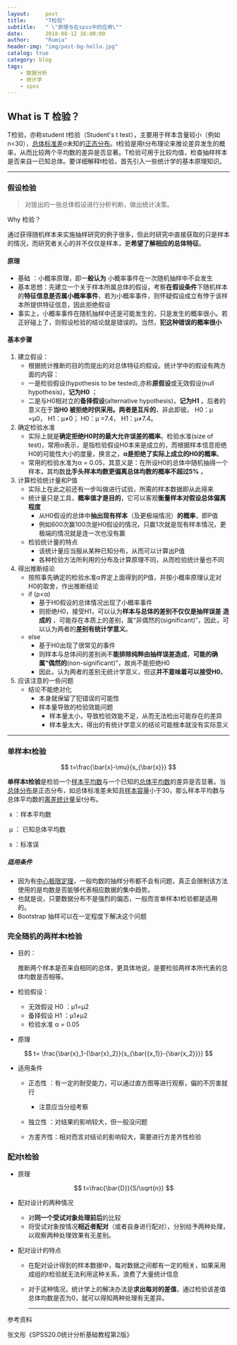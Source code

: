 ```yaml
---
layout:     post
title:      "T检验"
subtitle:   " \"原理与在spss中的应用\""
date:       2018-08-12 16:00:00
author:     "Rumia"
header-img: "img/post-bg-hello.jpg"
catalog: true
category: blog
tags:
    - 数据分析
    - 统计学
    - spss
---
```


## What is T 检验？

T检验，亦称student t检验（Student's t test），主要用于样本含量较小（例如n<30），[总体标准差](https://baike.baidu.com/item/%E6%80%BB%E4%BD%93%E6%A0%87%E5%87%86%E5%B7%AE)σ未知的[正态分布](https://baike.baidu.com/item/%E6%AD%A3%E6%80%81%E5%88%86%E5%B8%83)。t检验是用t分布理论来推论差异发生的概率，从而比较两个平均数的差异是否显著。T检验可用于比较均值，检查抽样样本是否来自一已知总体。要详细解释t检验，首先引入一些统计学的基本原理知识。

---------------------------------------------------------------------------------------

### 假设检验

> 对提出的一些总体假设进行分析判断，做出统计决策。

Why 检验？

  通过获得随机样本来实施抽样研究的例子很多，但此时研究中直接获取的只是样本的情况，而研究者关心的并不仅仅是样本，更**希望了解相应的总体特征**。

#### 原理

- 基础 ：小概率原理，即一**般认为** 小概率事件在一次随机抽样中不会发生
- 基本思想：先建立一个关于样本所属总体的假设，考察**在假设条件**下随机样本的**特征信息是否属小概率事件**，若为小概率事件，则怀疑假设成立有悖于该样本所提供特征信息，因此拒绝假设
- 事实上，小概率事件在随机抽样中还是可能发生的，只是发生的概率很小。若正好碰上了，则假设检验的结论就是错误的。当然，**犯这种错误的概率很小**

#### 基本步骤

1. 建立假设：
   - 根据统计推断的目的而提出的对总体特征的假设。统计学中的假设有两方面的内容：
   - 一是检验假设(hypothesis to be tested),亦称**原假设**或无效假设(null hypothesis)，**记为H0** ；
   - 二是与H0相对立的**备择假设**(alternative hypothesis)，**记为H1** 。后者的意义在于**当H0 被拒绝时供采用。两者是互斥的**，非此即彼。
   	 H0：μ =μ0，    	 H1：μ≠0；
   	 H0：μ =7.4，	 	H1：μ≠7.4。 
2. 确定检验水准
   - 实际上就是**确定拒绝H0时的最大允许误差的概率**。检验水准(size of test)，常用α表示，是指检验假设H0本来是成立的，而根据样本信息拒绝H0的可能性大小的度量，换言之，**α是拒绝了实际上成立的H0的概率**。
   - 常用的检验水准为α = 0.05，其意义是：在所设H0的总体中随机抽得一个样本，其均数**比手头样本均数更偏离总体均数的概率不超过5%** 。
3. 计算检验统计量和P值
   - 实际上在此之前还有一步叫做进行试验，所需的样本数据即从此得来
   - 统计量只是工具，**概率值才是目的**，它可以客观**衡量样本对假设总体偏离程度**
     - 从H0假设的总体中**抽出现有样本**（及更极端情况）**的概率**，即P值
     - 例如600次赢100次是H0假设的情况，只赢1次就是现有样本情况，更极端的情况就是连一次也没有赢
   - 检验统计量的特点
     - 该统计量应当服从某种已知分布，从而可以计算出P值
     - 各种检验方法所利用的分布及计算原理不同，从而检验统计量也不同
4. 得出推断结论
   - 按照事先确定的检验水准α界定上面得到的P值，并按小概率原理认定对H0的取舍，作出推断结论
   - if (p<α)
     - 基于H0假设的总体情况出现了小概率事件
     - 则拒绝H0，接受H1，可以认为**样本与总体的差别不仅仅是抽样误差** **造成的** ，可能存在本质上的差别，属“非偶然的(significant)”，因此，可以认为两者的**差别有统计学意义**。
   - else
     - 基于H0出现了很常见的事件
     - 则样本与总体间的差别尚不**能排除纯粹由抽样误差造成**，**可能的确属“偶然的**(non-significant)”，故尚不能拒绝H0
     - 因此，认为两者的差别无统计学意义，但这**并不意味着可以接受H0**。
5. 应该注意的一些问题
   - 结论不能绝对化
     - 本身就保留了犯错误的可能性
     - 样本量导致的检验效能问题
       - 样本量太小，导致检验效能不足，从而无法检出可能存在的差异
       - 样本量太大，得出的有统计学意义的结论可能根本就没有实际意义

------------------------------------------------------

### 单样本t检验

$$
t=\frac{\bar{x}-\mu}{s_{\bar{x}}}
$$

**单样本t检验**是检验一个[样本平均数](https://baike.baidu.com/item/%E6%A0%B7%E6%9C%AC%E5%B9%B3%E5%9D%87%E6%95%B0)与一个已知的[总体平均数](https://baike.baidu.com/item/%E6%80%BB%E4%BD%93%E5%B9%B3%E5%9D%87%E6%95%B0)的差异是否显著。当[总体分布](https://baike.baidu.com/item/%E6%80%BB%E4%BD%93%E5%88%86%E5%B8%83)是正态分布，如总体标准差未知且[样本容量](https://baike.baidu.com/item/%E6%A0%B7%E6%9C%AC%E5%AE%B9%E9%87%8F)小于30，那么样本平均数与总体平均数的[离差](https://baike.baidu.com/item/%E7%A6%BB%E5%B7%AE)[统计量](https://baike.baidu.com/item/%E7%BB%9F%E8%AE%A1%E9%87%8F)呈t分布。

​	x ：样本平均数

​	μ ： 已知总体平均数

​	s ：标准误

##### 适用条件

- 因为有[中心极限定理](https://baike.baidu.com/item/%E4%B8%AD%E5%BF%83%E6%9E%81%E9%99%90%E5%AE%9A%E7%90%86/829451?fr=aladdin)，一般均数的抽样分布都不会有问题，真正会限制该方法使用的是均数是否能够代表相应数据的集中趋势。
- 也就是说，只要数据分布不是强烈的偏态，一般而言单样本t检验都是适用的。
- Bootstrap 抽样可以在一定程度下解决这个问题

### 完全随机的两样本t检验

- 目的：

  推断两个样本是否来自相同的总体，更具体地说，是要检验两样本所代表的总体均数是否相等。

- 检验假设：

  - 无效假设 H0 ：μ1=μ2
  - 备择假设 H1 ：μ1≠μ2
  - 检验水准 α  = 0.05

- 原理


$$
  t= \frac{\bar{x}_1-{\bar{x}_2}}{s_{\bar{{x_1}}-{\bar{x_2}}}}
$$

- 适用条件

  - 正态性 ：有一定的耐受能力，可以通过直方图等进行观察，偏的不厉害就行

    - 注意应当分组考察

  - 独立性 ：对结果的影响较大，但一般没问题

  - 方差齐性：相对而言对结论的影响较大，需要进行方差齐性检验


### 配对t检验

- 原理

  
  $$
  t=\frac{\bar{D}}{S/\sqrt{n}}
  $$

- 配对设计的两种情况

  - 对**同一个受试对象处理前后**的比较
  - 将受试对象按情况**相近者配对**（或者自身进行配对），分别给予两种处理，以观察两种处理效果有无差别。

- 配对设计的特点

  - 在配对设计得到的样本数据中，每对数据之间都有一定的相关，如果采用成组的t检验就无法利用这种关系，浪费了大量统计信息

  - 对于这种情况，统计学上的解决办法是**求出每对的差值**，通过检验该差值总体均数是否为0，就可以得知两种处理有无差异。

    -------------------------------------------------------------------------

   

参考资料

张文彤《SPSS20.0统计分析基础教程第2版》
